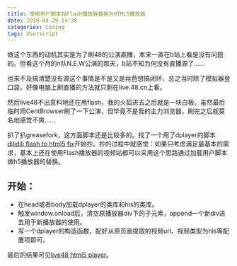 ```yaml
---
title: 使用用户脚本将Flash播放器替换为HTML5播放器
date: 2019-04-29 14:38
categories: Coding
tags: Userscript
---
```


做这个东西的动机其实是为了刷48的公演直播，本来一直在b站上看是没有问题的。但看这个月的n队N.E.W公演的那天，b站不知为何没有直播源了……

<!-- more -->

也来不及搞清楚没有源这个事情是不是又是丝芭想搞闭环，总之当时除了模拟器登口袋，好像电脑上刷直播的方法就只剩在live.48.cn上看。

然后live48不出意料地还在用flash，我的火狐进去之后就是一块白板。虽然最后临时用CentBrowser刷了一下公演，但毕竟不是我的主力浏览器，刷完之后就莫名地感觉不爽……

扒了扒greasefork，这方面脚本还是比较多的。找了一个用了dplayer的脚本[dilidili flash to html5 fix](https://greasyfork.org/zh-CN/scripts/378188-dilidili-flash-to-html5-fix)开始抄。抄的过程中就感觉：如果只考虑满足最基本的需求，基本上还在使用Flash播放器的视频站都可以采用这个思路通过加载用户脚本做h5播放器的替换。

## 开始：

+ 在head或者body加载dplayer的类库和hls的类库。
+ 触发window.onload后，清空原播放器div下的子元素，append一个新div进去用于新播放器的使用。
+ 写一个dplayer的构造函数，配好从原页面提取的视频url、视频类型为hls等配置项即可。

最后的结果可见[live48 html5 player](https://greasyfork.org/zh-CN/scripts/382316)。
